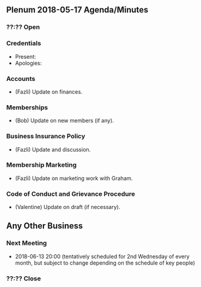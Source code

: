 ## Plenum 2018-05-17 Agenda/Minutes

### ??:?? Open

### Credentials
- Present:
- Apologies:

### Accounts
- (Fazli) Update on finances.

### Memberships
- (Bob) Update on new members (if any).

### Business Insurance Policy
- (Fazli) Update and discussion.

### Membership Marketing
- (Fazli) Update on marketing work with Graham.

### Code of Conduct and Grievance Procedure
- (Valentine) Update on draft (if necessary).

## Any Other Business

### Next Meeting
- 2018-06-13 20:00 (tentatively scheduled for 2nd Wednesday of every month, but subject to change depending on the schedule of key people)

### ??:?? Close
